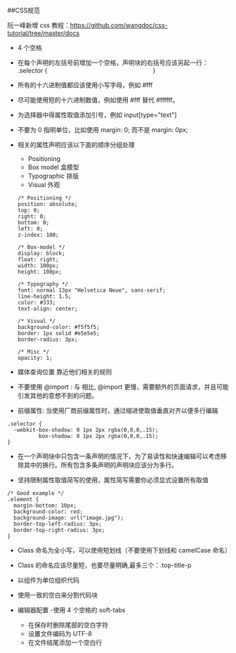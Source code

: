 ##CSS规范

阮一峰新增 css 教程：https://github.com/wangdoc/css-tutorial/tree/master/docs

* 4 个空格
* 在每个声明的左括号前增加一个空格，声明块的右括号应该另起一行：  .selector {
                                                             }
* 所有的十六进制值都应该使用小写字母，例如 #fff
* 尽可能使用短的十六进制数值，例如使用 #fff 替代 #ffffff。
* 为选择器中得属性取值添加引号，例如 input[type="text"]
* 不要为 0 指明单位，比如使用 margin: 0; 而不是 margin: 0px;

* 相关的属性声明应该以下面的顺序分组处理
  - Positioning
  - Box model 盒模型
  - Typographic 排版
  - Visual 外观
  
  ```
  /* Positioning */
  position: absolute;
  top: 0;
  right: 0;
  bottom: 0;
  left: 0;
  z-index: 100;

  /* Box-model */
  display: block;
  float: right;
  width: 100px;
  height: 100px;

  /* Typography */
  font: normal 13px "Helvetica Neue", sans-serif;
  line-height: 1.5;
  color: #333;
  text-align: center;

  /* Visual */
  background-color: #f5f5f5;
  border: 1px solid #e5e5e5;
  border-radius: 3px;

  /* Misc */
  opacity: 1;
  ```
* 媒体查询位置 靠近他们相关的规则
* 不要使用 @import : 与 <link> 相比, @import 更慢，需要额外的页面请求，并且可能引发其他的意想不到的问题。

* 前缀属性: 当使用厂商前缀属性时，通过缩进使取值垂直对齐以便多行编辑
```
.selector {
  -webkit-box-shadow: 0 1px 2px rgba(0,0,0,.15);
          box-shadow: 0 1px 2px rgba(0,0,0,.15);
}
```

* 在一个声明块中只包含一条声明的情况下，为了易读性和快速编辑可以考虑移除其中的换行。所有包含多条声明的声明块应该分为多行。

* 坚持限制属性取值简写的使用，属性简写需要你必须显式设置所有取值
```
/* Good example */
.element {
  margin-bottom: 10px;
  background-color: red;
  background-image: url("image.jpg");
  border-top-left-radius: 3px;
  border-top-right-radius: 3px;
}
```

* Class 命名为全小写，可以使用短划线（不要使用下划线和 camelCase 命名）
* Class 的命名应该尽量短，也要尽量明确,最多三个：.top-title-p
* 以组件为单位组织代码
* 使用一致的空白来分割代码块

* 编辑器配置
  -使用 4 个空格的 soft-tabs
  - 在保存时删除尾部的空白字符
  - 设置文件编码为 UTF-8
  - 在文件结尾添加一个空白行
 

